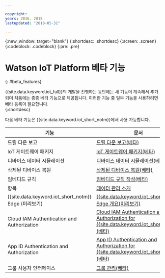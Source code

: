 ```yaml
---

copyright:
years: 2016, 2018
lastupdated: "2018-05-31"

---
```


{:new_window: target="blank"}
{:shortdesc: .shortdesc}
{:screen: .screen}
{:codeblock: .codeblock}
{:pre: .pre}

# Watson IoT Platform 베타 기능
{: #beta_features}

{{site.data.keyword.iot_full}}의 개발을 진행하는 동안에는 새 기능이 계속해서 추가되며 처음에는 종종 베타 기능으로 제공됩니다. 이러한 기능 중 일부 기능을 사용하려면 베타 등록이 필요합니다.  
{:shortdesc}

다음 베타 기능은 {{site.data.keyword.iot_short_notm}}에서 사용 가능합니다.

기능       |문서       
------------- | -------------
드릴 다운 보고 | [드릴 다운 보고(베타)](reference/security/RM_security.html#drill_down)
IoT 게이트웨이 패키지 |[IoT 게이트웨이 패키지(베타)](gateways/iotgw.html#gw_package)
디바이스 데이터 시뮬레이션 |[디바이스 데이터 시뮬레이션(베타)](devices/device_sim.html)
삭제된 디바이스 복원 | [삭제된 디바이스 복원(베타)](iotplatform_task.html#restore_device)
임베디드 규칙 | [임베디드 규칙 작성(베타)](information_management/im_rules.html)
항목 | [데이터 관리 소개](GA_information_management/ga_im_device_twin.html#device_twins)
{{site.data.keyword.iot_short_notm}} Edge (미리보기) | [{{site.data.keyword.iot_short_notm}} Edge 개요(미리보기)](edge/WIoTP_edge.html)
Cloud IAM Authentication and Authorization | [Cloud IAM Authentication and Authorization for {{site.data.keyword.iot_short_notm}}(베타)](reference/security/cloud_iam.html)
App ID Authentication and Authorization | [App ID Authentication and Authorization for {{site.data.keyword.iot_short_notm}}(베타)](reference/security/app_id.html)
그룹 사용자 인터페이스 | [그룹 관리(베타)](manage_groups.html#groups_overview)

